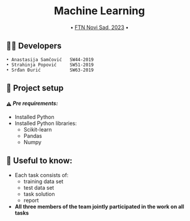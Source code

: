 <h1 align="center">
  Machine Learning
  <br>
</h1>

<p align="center">
  • <a href="#-project-setup-and-commands">FTN Novi Sad, 2023</a>
  •
</p>


## 👨‍💻 Developers
    • Anastasija Samčović   SW44-2019
    • Strahinja Popović     SW51-2019
    • Srđan Đurić           SW63-2019

## 🚀 Project setup

#### <span style="vertical-align: middle">:warning:</span> *Pre requirements:*

- Installed Python
- Installed Python libraries:
    - Scikit-learn
    - Pandas
    - Numpy

## 🤝 Useful to know:
- Each task consists of:
    - training data set
    - test data set
    - task solution
    - report
- <b>All three members of the team jointly participated in the work on all tasks</b>